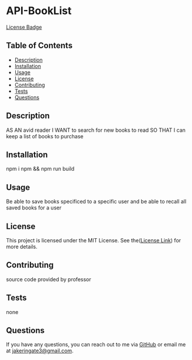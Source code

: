 # API-BookList

[License Badge](https://img.shields.io/badge/license-MIT-blue.svg)

## Table of Contents
- [Description](#description)
- [Installation](#installation)
- [Usage](#usage)
- [License](#license)
- [Contributing](#contributing)
- [Tests](#tests)
- [Questions](#questions)

## Description
AS AN avid reader I WANT to search for new books to read SO THAT I can keep a list of books to purchase

## Installation
npm i npm && npm run build

## Usage
Be able to save books specificed to a specific user and be able to recall all saved books for a user

## License
  This project is licensed under the MIT License. See the([License Link](https://opensource.org/licenses/MIT)) for more details.

## Contributing
source code provided by professor

## Tests
none

## Questions
If you have any questions, you can reach out to me via [GitHub](https://github.com/JAKES-CLOUD-SPACE) or email me at jakeringate3@gmail.com.
